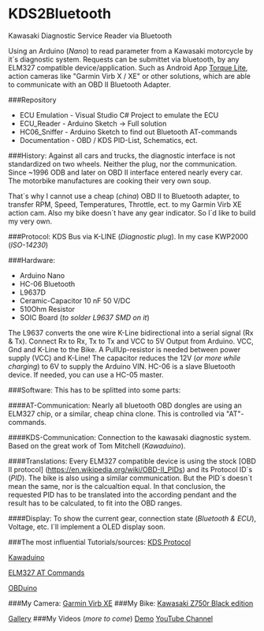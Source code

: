 # KDS2Bluetooth
Kawasaki Diagnostic Service Reader via Bluetooth

Using an Arduino (*Nano*) to read parameter from a Kawasaki motorcycle by it´s diagnostic system.
Requests can be submittet via bluetooth, by any ELM327 compatible device/application. Such as Android App [Torque Lite](https://play.google.com/store/apps/details?id=org.prowl.torque&hl=de),
action cameras like "Garmin Virb X / XE" or other solutions, which are able to communicate with an OBD II Bluetooth Adapter.

###Repository
* ECU Emulation - Visual Studio C# Project to emulate the ECU
* ECU_Reader    - Arduino Sketch -> Full solution
* HC06_Sniffer  - Arduino Sketch to find out Bluetooth AT-commands
* Documentation - OBD / KDS PID-List, Schematics, ect.

###History:
Against all cars and trucks, the diagnostic interface is not standardized on two wheels.
Neither the plug, nor the communication.
Since ~1996 ODB and later on OBD II interface entered nearly every car. The motorbike manufactures are cooking their very own soup.

That´s why I cannot use a cheap (*china*) OBD II to Bluetooth adapter, to transfer RPM, Speed, Temperatures, Throttle, ect.
to my Garmin Virb XE action cam.
Also my bike doesn´t have any gear indicator. So I´d like to build my very own.

###Protocol:
KDS Bus via K-LINE (*Diagnostic plug*).
In my case KWP2000 (*ISO-14230*)

###Hardware:
* Arduino Nano
* HC-06 Bluetooth
* L9637D
* Ceramic-Capacitor 10 nF 50 V/DC
* 510Ohm Resistor
* SOIC Board (*to solder L9637 SMD on it*)

The L9637 converts the one wire K-Line bidirectional into a serial signal (Rx & Tx).
Connect Rx to Rx, Tx to Tx and VCC to 5V Output from Arduino. VCC, Gnd and K-Line to the Bike. A PullUp-resistor is needed between power supply (VCC) and K-Line!
The capacitor reduces the 12V (*or more while charging*) to 6V to supply the Arduino VIN. 
HC-06 is a slave Bluetooth device. If needed, you can use a HC-05 master.

###Software:
This has to be splitted into some parts:

####AT-Communication:
Nearly all bluetooth OBD dongles are using an ELM327 chip, or a similar, cheap china clone.
This is controlled via "AT"-commands.

####KDS-Communication:
Connection to the kawasaki diagnostic system.
Based on the great work of Tom Mitchell (*Kawaduino*).

####Translations:
Every ELM327 compatible device is using the stock [OBD II protocol] (https://en.wikipedia.org/wiki/OBD-II_PIDs) and its Protocol ID´s (*PID*).
The bike is also using a similar communication. But the PID´s doesn´t mean the same, nor is the calcualtion equal.
In that conclusion, the requested PID has to be translated into the according pendant and the result has to be calculated,
to fit into the OBD ranges.

####Display:
To show the current gear, connection state (*Bluetooth & ECU*), Voltage, etc. I´ll implement a OLED display soon.

###The most influential Tutorials/sources:
[KDS Protocol](http://ecuhacking.activeboard.com/t56234221/kds-protocol/?page=1&sort=oldestFirst)

[Kawaduino](https://bitbucket.org/tomnz/kawaduino/overview)

[ELM327 AT Commands](http://www.elmelectronics.com/ELM327/AT_Commands.pdf)

[OBDuino](https://en.wikipedia.org/wiki/OBDuino)

###My Camera:
[Garmin Virb XE](http://virb.garmin.com/en-US/virb-xe)
###My Bike:
[Kawasaki Z750r Black edition](http://www.kawasaki.de/de/products/sportler/2012/z750r_black_edition/overview?Uid=05D9WlhZXFhaWVhZXFpdWl1aUV5ZWF9eRgwNRSwt)

[Gallery](http://www.z1000-forum.de/garage/vehicle/6689-kawasaki-z750r-black-edition/?tab=images)
###My Videos (*more to come*)
[Demo](https://www.youtube.com/watch?v=MKdlcnXseew&feature=youtu.be)
[YouTube Channel](https://www.youtube.com/channel/UCT6vRSUNHg8XRwPQtbxhyKw)
